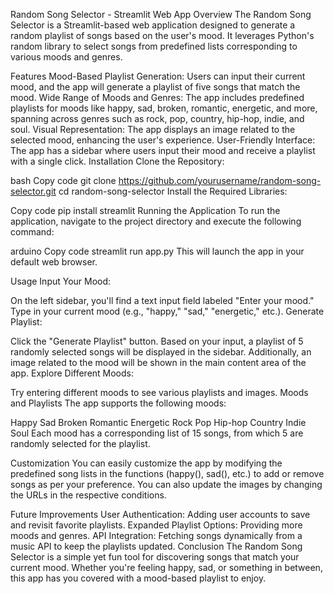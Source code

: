 Random Song Selector - Streamlit Web App
Overview
The Random Song Selector is a Streamlit-based web application designed to generate a random playlist of songs based on the user's mood. It leverages Python's random library to select songs from predefined lists corresponding to various moods and genres.

Features
Mood-Based Playlist Generation: Users can input their current mood, and the app will generate a playlist of five songs that match the mood.
Wide Range of Moods and Genres: The app includes predefined playlists for moods like happy, sad, broken, romantic, energetic, and more, spanning across genres such as rock, pop, country, hip-hop, indie, and soul.
Visual Representation: The app displays an image related to the selected mood, enhancing the user's experience.
User-Friendly Interface: The app has a sidebar where users input their mood and receive a playlist with a single click.
Installation
Clone the Repository:

bash
Copy code
git clone https://github.com/yourusername/random-song-selector.git
cd random-song-selector
Install the Required Libraries:

Copy code
pip install streamlit
Running the Application
To run the application, navigate to the project directory and execute the following command:

arduino
Copy code
streamlit run app.py
This will launch the app in your default web browser.

Usage
Input Your Mood:

On the left sidebar, you'll find a text input field labeled "Enter your mood." Type in your current mood (e.g., "happy," "sad," "energetic," etc.).
Generate Playlist:

Click the "Generate Playlist" button. Based on your input, a playlist of 5 randomly selected songs will be displayed in the sidebar.
Additionally, an image related to the mood will be shown in the main content area of the app.
Explore Different Moods:

Try entering different moods to see various playlists and images.
Moods and Playlists
The app supports the following moods:

Happy
Sad
Broken
Romantic
Energetic
Rock
Pop
Hip-hop
Country
Indie
Soul
Each mood has a corresponding list of 15 songs, from which 5 are randomly selected for the playlist.

Customization
You can easily customize the app by modifying the predefined song lists in the functions (happy(), sad(), etc.) to add or remove songs as per your preference. You can also update the images by changing the URLs in the respective conditions.

Future Improvements
User Authentication: Adding user accounts to save and revisit favorite playlists.
Expanded Playlist Options: Providing more moods and genres.
API Integration: Fetching songs dynamically from a music API to keep the playlists updated.
Conclusion
The Random Song Selector is a simple yet fun tool for discovering songs that match your current mood. Whether you're feeling happy, sad, or something in between, this app has you covered with a mood-based playlist to enjoy.


